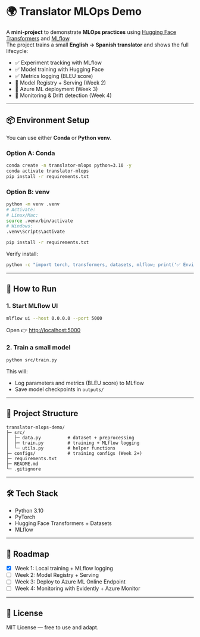 # 🌍 Translator MLOps Demo

A **mini-project** to demonstrate **MLOps practices** using [Hugging Face Transformers](https://huggingface.co/transformers/) and [MLflow](https://mlflow.org/).  
The project trains a small **English → Spanish translator** and shows the full lifecycle:

- ✅ Experiment tracking with MLflow  
- ✅ Model training with Hugging Face  
- ✅ Metrics logging (BLEU score)  
- 🚧 Model Registry + Serving (Week 2)  
- 🚧 Azure ML deployment (Week 3)  
- 🚧 Monitoring & Drift detection (Week 4)  

---

## 📦 Environment Setup

You can use either **Conda** or **Python venv**.

### Option A: Conda
```bash
conda create -n translator-mlops python=3.10 -y
conda activate translator-mlops
pip install -r requirements.txt
```

### Option B: venv
```bash
python -m venv .venv
# Activate:
# Linux/Mac:
source .venv/bin/activate
# Windows:
.venv\Scripts\activate

pip install -r requirements.txt
```

Verify install:
```bash
python -c "import torch, transformers, datasets, mlflow; print('✅ Environment OK')"
```

---

## 🚀 How to Run

### 1. Start MLflow UI
```bash
mlflow ui --host 0.0.0.0 --port 5000
```
Open 👉 [http://localhost:5000](http://localhost:5000)

### 2. Train a small model
```bash
python src/train.py
```

This will:
- Log parameters and metrics (BLEU score) to MLflow  
- Save model checkpoints in `outputs/`  

---

## 📂 Project Structure
```
translator-mlops-demo/
├─ src/
│  ├─ data.py          # dataset + preprocessing
│  ├─ train.py         # training + MLflow logging
│  └─ utils.py         # helper functions
├─ configs/            # training configs (Week 2+)
├─ requirements.txt
├─ README.md
└─ .gitignore
```

---

## 🛠 Tech Stack
- Python 3.10  
- PyTorch  
- Hugging Face Transformers + Datasets  
- MLflow  

---

## 📅 Roadmap
- [x] Week 1: Local training + MLflow logging  
- [ ] Week 2: Model Registry + Serving  
- [ ] Week 3: Deploy to Azure ML Online Endpoint  
- [ ] Week 4: Monitoring with Evidently + Azure Monitor  

---

## 📜 License
MIT License — free to use and adapt.
